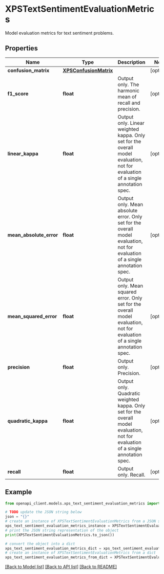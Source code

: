 # XPSTextSentimentEvaluationMetrics

Model evaluation metrics for text sentiment problems.

## Properties

Name | Type | Description | Notes
------------ | ------------- | ------------- | -------------
**confusion_matrix** | [**XPSConfusionMatrix**](XPSConfusionMatrix.md) |  | [optional] 
**f1_score** | **float** | Output only. The harmonic mean of recall and precision. | [optional] 
**linear_kappa** | **float** | Output only. Linear weighted kappa. Only set for the overall model evaluation, not for evaluation of a single annotation spec. | [optional] 
**mean_absolute_error** | **float** | Output only. Mean absolute error. Only set for the overall model evaluation, not for evaluation of a single annotation spec. | [optional] 
**mean_squared_error** | **float** | Output only. Mean squared error. Only set for the overall model evaluation, not for evaluation of a single annotation spec. | [optional] 
**precision** | **float** | Output only. Precision. | [optional] 
**quadratic_kappa** | **float** | Output only. Quadratic weighted kappa. Only set for the overall model evaluation, not for evaluation of a single annotation spec. | [optional] 
**recall** | **float** | Output only. Recall. | [optional] 

## Example

```python
from openapi_client.models.xps_text_sentiment_evaluation_metrics import XPSTextSentimentEvaluationMetrics

# TODO update the JSON string below
json = "{}"
# create an instance of XPSTextSentimentEvaluationMetrics from a JSON string
xps_text_sentiment_evaluation_metrics_instance = XPSTextSentimentEvaluationMetrics.from_json(json)
# print the JSON string representation of the object
print(XPSTextSentimentEvaluationMetrics.to_json())

# convert the object into a dict
xps_text_sentiment_evaluation_metrics_dict = xps_text_sentiment_evaluation_metrics_instance.to_dict()
# create an instance of XPSTextSentimentEvaluationMetrics from a dict
xps_text_sentiment_evaluation_metrics_from_dict = XPSTextSentimentEvaluationMetrics.from_dict(xps_text_sentiment_evaluation_metrics_dict)
```
[[Back to Model list]](../README.md#documentation-for-models) [[Back to API list]](../README.md#documentation-for-api-endpoints) [[Back to README]](../README.md)


